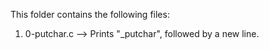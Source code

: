 This folder contains the following files:
1. 0-putchar.c --> Prints "_putchar", followed by a new line.